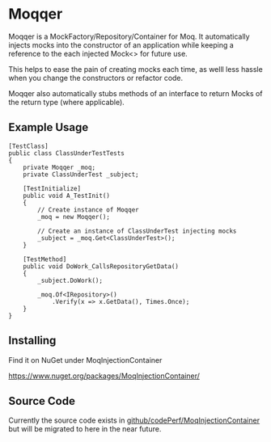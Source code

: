 # Moqqer

Moqqer is a MockFactory/Repository/Container for Moq. It automatically injects mocks into the constructor of an application while keeping a reference to the each injected Mock<> for future use.

This helps to ease the pain of creating mocks each time, as welll less hassle when you change the constructors or refactor code.

Moqqer also automatically stubs methods of an interface to return Mocks of the return type (where applicable).

## Example Usage

    [TestClass]
    public class ClassUnderTestTests
    {
        private Moqqer _moq;
        private ClassUnderTest _subject;

        [TestInitialize]
        public void A_TestInit()
        {
            // Create instance of Moqqer
            _moq = new Moqqer();
            
            // Create an instance of ClassUnderTest injecting mocks
            _subject = _moq.Get<ClassUnderTest>();
        }

        [TestMethod]
        public void DoWork_CallsRepositoryGetData()
        {
            _subject.DoWork();

            _moq.Of<IRepository>()
                .Verify(x => x.GetData(), Times.Once);
        }
    }

## Installing

Find it on NuGet under MoqInjectionContainer

https://www.nuget.org/packages/MoqInjectionContainer/

## Source Code

Currently the source code exists in [github/codePerf/MoqInjectionContainer][OldSourceCode] but will be migrated to here in the near future.

[OldSourceCode]: https://github.com/michal-ciechan/codePERF/tree/master/MoqInjectionContainer
